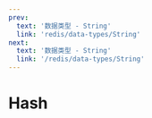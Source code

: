 ```yaml
---
prev:
  text: '数据类型 - String'
  link: 'redis/data-types/String'
next:
  text: '数据类型 - String'
  link: '/redis/data-types/String'
---
```

# Hash <Badge type="tip" text="Redis Hash" />